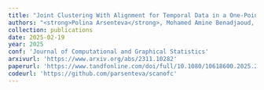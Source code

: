 ```yaml
---
title: "Joint Clustering With Alignment for Temporal Data in a One-Point-per-Experiment Setting."
authors: "<strong>Polina Arsenteva</strong>, Mohamed Amine Benadjaoud, Hervé Cardot."
collection: publications
date: 2025-02-19
year: 2025
conf: 'Journal of Computational and Graphical Statistics'
arxivurl: 'https://www.arxiv.org/abs/2311.10282'
paperurl: 'https://www.tandfonline.com/doi/full/10.1080/10618600.2025.2467645'
codeurl: 'https://github.com/parsenteva/scanofc'
---
```


